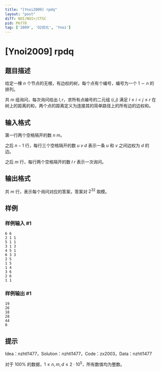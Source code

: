 ```yaml
---
title: "[Ynoi2009] rpdq"
layout: "post"
diff: NOI/NOI+/CTSC
pid: P6778
tag: ['2009', 'O2优化', 'Ynoi']
---
```

# [Ynoi2009] rpdq
## 题目描述

给定一棵 $n$ 个节点的无根，有边权的树，每个点有个编号，编号为一个 $1 \sim n$ 的排列。

共 $m$ 组询问，每次询问给出 $l,r$，求所有点编号的二元组 $(i,j)$ 满足 $l \le i<j \le r$ 在树上的距离的和，两个点的距离定义为连接其的简单路径上的所有边的边权和。
## 输入格式

第一行两个空格隔开的数 $n$ $m$。

之后 $n-1$ 行，每行三个空格隔开的数 $u$ $v$ $d$ 表示一条 $u$ 和 $v$ 之间边权为 $d$ 的边。

之后 $m$ 行，每行两个空格隔开的数 $l$ $r$ 表示一次询问。
## 输出格式

共 $m$ 行，表示每个询问对应的答案，答案对 $2^{32}$ 取模。
## 样例

### 样例输入 #1
```
6 6
2 1 1
5 1 1
3 1 3
4 5 1
6 3 3
2 5
1 5
1 4
3 6
2 6
1 1
```
### 样例输出 #1
```
19
26
18
28
44
0
```
## 提示

Idea：nzhtl1477，Solution：nzhtl1477，Code：zx2003，Data：nzhtl1477

对于 $100\%$ 的数据，$1\le n,m,d\le 2\cdot 10^5$，所有数值均为整数。
